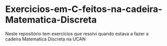 #  Exercicios-em-C-feitos-na-cadeira-Matematica-Discreta
 Neste reposítório tem exercícios que  resolvi quando estava a fazer a cadeira Matematica Discreta na UCAN
